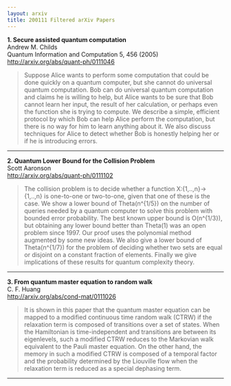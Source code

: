 ```yaml
---
layout: arxiv
title: 200111 Filtered arXiv Papers
---
```


**1.    Secure assisted quantum computation**  
Andrew M. Childs  
Quantum Information and Computation 5, 456 (2005)  
http://arxiv.org/abs/quant-ph/0111046  
<blockquote>
<p>
Suppose Alice wants to perform some computation that could be done quickly on a quantum computer, but she cannot do universal quantum computation. Bob can do universal quantum computation and claims he is willing to help, but Alice wants to be sure that Bob cannot learn her input, the result of her calculation, or perhaps even the function she is trying to compute. We describe a simple, efficient protocol by which Bob can help Alice perform the computation, but there is no way for him to learn anything about it. We also discuss techniques for Alice to detect whether Bob is honestly helping her or if he is introducing errors.
</p>
</blockquote>

------

**2.    Quantum Lower Bound for the Collision Problem**  
Scott Aaronson  
http://arxiv.org/abs/quant-ph/0111102  
<blockquote>
<p>
The collision problem is to decide whether a function X:{1,..,n}->{1,..,n} is one-to-one or two-to-one, given that one of these is the case. We show a lower bound of Theta(n^{1/5}) on the number of queries needed by a quantum computer to solve this problem with bounded error probability. The best known upper bound is O(n^{1/3}), but obtaining any lower bound better than Theta(1) was an open problem since 1997. Our proof uses the polynomial method augmented by some new ideas. We also give a lower bound of Theta(n^{1/7}) for the problem of deciding whether two sets are equal or disjoint on a constant fraction of elements. Finally we give implications of these results for quantum complexity theory.
</p>
</blockquote>

------

**3.    From quantum master equation to random walk**  
C. F. Huang  
http://arxiv.org/abs/cond-mat/0111026  
<blockquote>
<p>
It is shown in this paper that the quantum master equation can be mapped to a modified continuous time random walk (CTRW) if the relaxation term is composed of transitions over a set of states. When the Hamiltonian is time-independent and transitions are between its eigenlevels, such a modified CTRW reduces to the Markovian walk equivalent to the Pauli master equation. On the other hand, the memory in such a modified CTRW is composed of a temporal factor and the probability determined by the Liouville flow when the relaxation term is reduced as a special dephasing term.
</p>
</blockquote>

------

